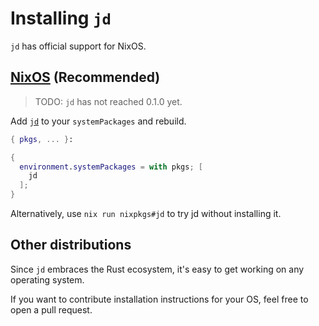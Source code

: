 # Installing `jd`

`jd` has official support for NixOS.

## [NixOS](https://nixos.wiki/wiki/Overview_of_the_NixOS_Linux_distribution) (Recommended)

> TODO: `jd` has not reached 0.1.0 yet.

Add [`jd`](https://search.nixos.org/packages?channel=unstable&query=jd) to your `systemPackages` and rebuild.

```nix
{ pkgs, ... }:

{
  environment.systemPackages = with pkgs; [
    jd
  ];
}
```

Alternatively, use `nix run nixpkgs#jd` to try jd without installing it.

## Other distributions

Since `jd` embraces the Rust ecosystem, it's easy to get working on any operating system.

If you want to contribute installation instructions for your OS, feel free to open a pull request.
